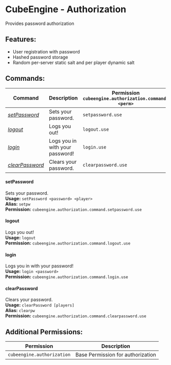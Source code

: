 # CubeEngine - Authorization
Provides password authorization

## Features:
 - User registration with password
 - Hashed password storage
 - Random per-server static salt and per player dynamic salt

## Commands:

| Command | Description | Permission<br>`cubeengine.authorization.command.<perm>` |
| --- | --- | --- |
| [*setPassword*](#setpassword) | Sets your password. | `setpassword.use` |
| [*logout*](#logout) | Logs you out! | `logout.use` |
| [*login*](#login) | Logs you in with your password! | `login.use` |
| [*clearPassword*](#clearpassword) | Clears your password. | `clearpassword.use` |

#### setPassword  
Sets your password.  
**Usage:** `setPassword <password> <player>`  
**Alias:** `setpw`  
**Permission:** `cubeengine.authorization.command.setpassword.use`  
  

#### logout  
Logs you out!  
**Usage:** `logout `  
**Permission:** `cubeengine.authorization.command.logout.use`  
  

#### login  
Logs you in with your password!  
**Usage:** `login <password>`  
**Permission:** `cubeengine.authorization.command.login.use`  
  

#### clearPassword  
Clears your password.  
**Usage:** `clearPassword [players]`  
**Alias:** `clearpw`  
**Permission:** `cubeengine.authorization.command.clearpassword.use`  
  

## Additional Permissions:

| Permission | Description |
| --- | --- |
| `cubeengine.authorization` | Base Permission for authorization |